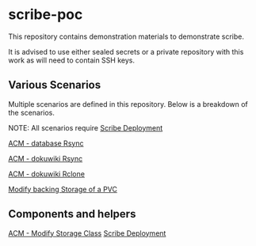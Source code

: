 # scribe-poc
This repository contains demonstration materials to demonstrate scribe.

It is advised to use either sealed secrets or a private repository with this work as will need to contain SSH keys.

## Various Scenarios
Multiple scenarios are defined in this repository. Below is a breakdown of the scenarios.


NOTE: All scenarios require [Scribe Deployment](./scribe-deployment)

[ACM - database Rsync](./acm-rsync-database)

[ACM - dokuwiki Rsync](./acm-dokuwiki)

[ACM - dokuwiki Rclone](./rclone-acm-dokuwiki)

[Modify backing Storage of a PVC](./local-cluster-pvc-change)


## Components and helpers
[ACM - Modify Storage Class](./storage-class-acm-definition)
[Scribe Deployment](./scribe-deployment)
